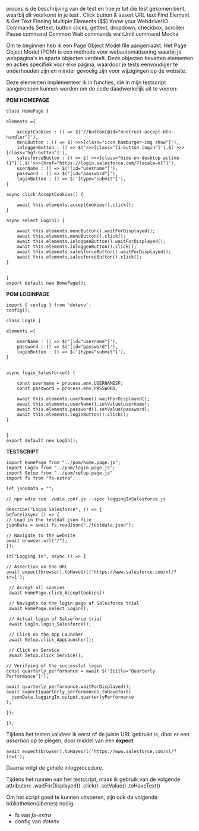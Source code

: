 proces is de beschrijving van de test en hoe je tot die test gekomen bent, waarbij  dit voorkomt in je test .
Click button & assert URL text
Find Element & Get Text
Finding Multiple Elements ($$)
Know your WebdriverIO Commands
Settext, button clicks, gettext, dropdown, checkbox, scrollen
Pause command
Common Wait commands
waitUntil command
Mocha 


Om te beginnen heb ik een Page Object Model file aangemaakt.
Het Page Object Model (POM) is een methode voor webautomatisering waarbij je webpagina's in aparte objecten verdeelt. Deze objecten bevatten elementen en acties specifiek voor elke pagina, waardoor je tests eenvoudiger te onderhouden zijn en minder gevoelig zijn voor wijzigingen op de website.

Deze elementen implementeer ik in functies, die in mijn testscript aangeroepen kunnen worden om de code daadwerkelijk uit te voeren:

**POM HOMEPAGE**

    class HomePage {

    elements ={

        acceptCookies : () => $('//button[@id="onetrust-accept-btn-handler"]'),
        menuButton : () => $('>>>[class="icon hamburger-img show"]'),
        inloggenButton : () => $('>>>[class="l1-button login"]').$('>>>[class="hgf-button"]'),
        salesforceButton : () => $('>>>[class="hide-on-desktop active-l1"]').$('>>>[href="https://login.salesforce.com/?locale=nl"]'),
        userName : () => $('[id="username"]'),
        password : () => $('[id="password"]'),
        loginButton : () => $('[type="submit"]'),
    }

    async click_AcceptCookies() {
        
        await this.elements.acceptCookies().click();
    }

    async select_Login() {

        await this.elements.menuButton().waitForDisplayed();
        await this.elements.menuButton().click();
        await this.elements.inloggenButton().waitForDisplayed();
        await this.elements.inloggenButton().click();
        await this.elements.salesforceButton().waitForDisplayed();
        await this.elements.salesforceButton().click();
    }


    }
    export default new HomePage();


**POM LOGINPAGE**

    import { config } from 'dotenv';
    config();

    class LogIn {

    elements ={

        userName : () => $('[id="username"]'),
        password : () => $('[id="password"]'),
        loginButton : () => $('[type="submit"]'),
    }


    async login_Salesforce() {

        const username = process.env.USERNAMESF;
        const password = process.env.PASSWORD;

        await this.elements.userName().waitForDisplayed();
        await this.elements.userName().setValue(username);
        await this.elements.password().setValue(password);
        await this.elements.loginButton().click();
    }

  
    }
    export default new LogIn();

**TESTSCRIPT**
    
    import HomePage from "../pom/home.page.js";
    import LogIn from "../pom/login.page.js";
    import Setup from "../pom/setup.page.js"
    import fs from "fs-extra";

    let jsonData = "";

    // npx wdio run ./wdio.conf.js --spec loggingInSalesforce.js

    describe("Login Salesforce", () => {
    before(async () => {
    // Load in the testdat.json file
    jsonData = await fs.readJson("./testdata.json");

    // Navigate to the website
    await browser.url("/");
    });
  
    it("Logging in", async () => {

    // Assertion on the URL
    await expect(browser).toHaveUrl('https://www.salesforce.com/nl/?ir=1');
    
     // Accept all cookies
     await HomePage.click_AcceptCookies()

     // Navigate to the login page of Salesforce trial
     await HomePage.select_Login();
 
     // Actual login of Salseforce trial
     await LogIn.login_Salesforce();
 
     // Click on the App Launcher
     await Setup.click_AppLauncher();
 
     // Click on Service
     await Setup.click_Service();
    
    // Verifying of the successful login
    const quarterly_performance = await $('[title="Quarterly Performance"]');
    
    await quarterly_performance.waitForDisplayed();
    await expect(quarterly_performance).toHaveText(
      jsonData.loggingIn.output.quarterlyPerformance
    );

    });
 
    });


Tijdens het testen valideer ik eerst of de juiste URL gebruikt is, door er een _assertion_ op te plegen, door middel van een **expect** 
    
    await expect(browser).toHaveUrl('https://www.salesforce.com/nl/?ir=1');

Daarna volgt de gehele inlogprocedure.

Tijdens het runnen van het testscript, maak ik gebruik van de volgende attributen:
.waitForDisplayed()
.click()
.setValue()
.toHaveText()

Om het script goed te kunnen uitvoeren, zijn ook de volgende bibliotheken(_libaries_) nodig:
- fs van _fs-extra_
- config van _dotenv_



  

